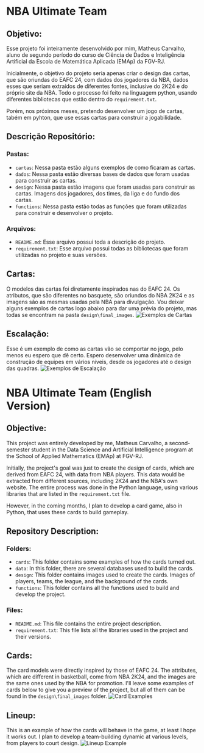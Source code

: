# NBA Ultimate Team
## Objetivo:
Esse projeto foi inteiramente desenvolvido por mim, Matheus Carvalho, aluno de segundo período do curso de Ciência de Dados e Inteligência Artificial da Escola de Matemática Aplicada (EMAp) da FGV-RJ.

Inicialmente, o objetivo do projeto seria apenas criar o design das cartas, que são oriundas do EAFC 24, com dados dos jogadores da NBA, dados esses que seriam extraídos de diferentes fontes, inclusive do 2K24 e do próprio site da NBA. Todo o processo foi feito na linguagem python, usando diferentes bibliotecas que estão dentro do `requirement.txt`.

Porém, nos próximos meses, pretendo desenvolver um jogo de cartas, tabém em pyhton, que use essas cartas para construir a jogabilidade. 
## Descrição Repositório:
### Pastas:
- `cartas`: Nessa pasta estão alguns exemplos de como ficaram as cartas.
- `dados`: Nessa pasta estão diversas bases de dados que foram usadas para construir as cartas.
- `design`: Nessa pasta estão imagens que foram usadas para construir as cartas. Imagens dos jogadores, dos times, da liga e do fundo dos cartas. 
- `functions`: Nessa pasta estão todas as funções que foram utilizadas para construir e desenvolver o projeto. 
### Arquivos:
- `README.md`: Esse arquivo possui toda a descrição do projeto.
- `requirement.txt`: Esse arquivo possui todas as bibliotecas que foram utilizadas no projeto e suas versões. 
## Cartas:
O modelos das cartas foi diretamente inspirados nas do EAFC 24. Os atributos, que são diferentes no basquete, são oriundos do NBA 2K24 e as imagens são as mesmas usadas pela NBA para divulgação. Vou deixar alguns 
exemplos de cartas logo abaixo para dar uma prévia do projeto, mas todas se encontram na pasta `design\final_images`.
![Exemplos de Cartas](design/cards_images/exemplos.png)
## Escalação:
Esse é um exemplo de como as cartas vão se comportar no jogo, pelo menos eu espero que dê certo. Espero desenvolver uma dinâmica de construção de equipes em vários níveis, desde os jogadores até o design das quadras. 
![Exemplos de Escalação](cartas/celtics_lineup/celtics_lineup.png)

# NBA Ultimate Team (English Version)
## Objective:
This project was entirely developed by me, Matheus Carvalho, a second-semester student in the Data Science and Artificial Intelligence program at the School of Applied Mathematics (EMAp) at FGV-RJ.

Initially, the project's goal was just to create the design of cards, which are derived from EAFC 24, with data from NBA players. This data would be extracted from different sources, including 2K24 and the NBA's own website. The entire process was done in the Python language, using various libraries that are listed in the `requirement.txt` file.

However, in the coming months, I plan to develop a card game, also in Python, that uses these cards to build gameplay.

## Repository Description:
### Folders:
- `cards`: This folder contains some examples of how the cards turned out.
- `data`: In this folder, there are several databases used to build the cards.
- `design`: This folder contains images used to create the cards. Images of players, teams, the league, and the background of the cards.
- `functions`: This folder contains all the functions used to build and develop the project.

### Files:
- `README.md`: This file contains the entire project description.
- `requirement.txt`: This file lists all the libraries used in the project and their versions.

## Cards:
The card models were directly inspired by those of EAFC 24. The attributes, which are different in basketball, come from NBA 2K24, and the images are the same ones used by the NBA for promotion. I'll leave some examples of cards below to give you a preview of the project, but all of them can be found in the `design\final_images` folder.
![Card Examples](design/cards_images/exemplos.png)

## Lineup:
This is an example of how the cards will behave in the game, at least I hope it works out. I plan to develop a team-building dynamic at various levels, from players to court design.
![Lineup Example](cartas/celtics_lineup/celtics_lineup.png)